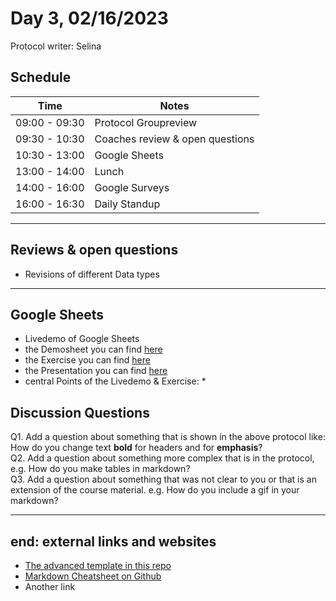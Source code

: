 # Day 3, 02/16/2023
Protocol writer: Selina

## __Schedule__ 
|Time|Notes|
|---|---|
|09:00 - 09:30|Protocol Groupreview|
|09:30 - 10:30|Coaches review & open questions|
|10:30 - 13:00|Google Sheets| 
|13:00 - 14:00|Lunch|   
|14:00 - 16:00|Google Surveys| 
|16:00 - 16:30|Daily Standup|

---

## Reviews & open questions
* Revisions of different Data types

---

## Google Sheets
* Livedemo of Google Sheets
* the Demosheet you can find [here](https://docs.google.com/spreadsheets/d/1kfnd1jlo0YmW8mVQPklunWny4QKNpmzn/edit#gid=334765052) 
* the Exercise you can find [here](https://docs.google.com/document/d/1zsOzKMLWnmm6t4gVf-SEADPTwmfkmBYQ6dI7Xfk5e2M/edit)
* the Presentation you can find [here](https://drive.google.com/drive/folders/1LhGGDjBChaDBS8rpO8QJULDWNlw5ICk-)
* central Points of the Livedemo & Exercise: 
  * 

## __Discussion Questions__

Q1. Add a question about something that is shown in the above protocol like: How do you change text **bold** for headers and for **emphasis**?  
Q2. Add a question about something more complex that is in the protocol, e.g. How do you make tables in markdown?  
Q3. Add a question about something that was not clear to you or that is an extension of the course material. e.g. How do you include a gif in your markdown?  

---

## __end: external links and websites__ 
* [The advanced template in this repo](https://github.com/neuefische/da-daily-protocol/blob/main/advanced_version.md) 
* [Markdown Cheatsheet on Github](https://github.com/adam-p/markdown-here/wiki/Markdown-Cheatsheet) 
* Another link
